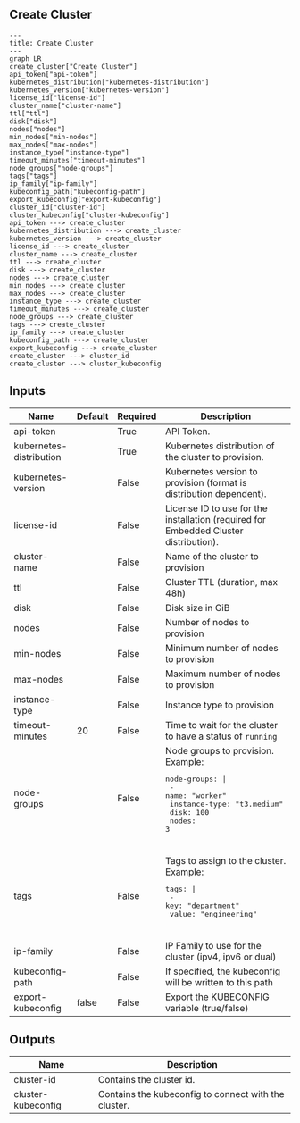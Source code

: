 ## Create Cluster

```mermaid
---
title: Create Cluster
---
graph LR
create_cluster["Create Cluster"]
api_token["api-token"]
kubernetes_distribution["kubernetes-distribution"]
kubernetes_version["kubernetes-version"]
license_id["license-id"]
cluster_name["cluster-name"]
ttl["ttl"]
disk["disk"]
nodes["nodes"]
min_nodes["min-nodes"]
max_nodes["max-nodes"]
instance_type["instance-type"]
timeout_minutes["timeout-minutes"]
node_groups["node-groups"]
tags["tags"]
ip_family["ip-family"]
kubeconfig_path["kubeconfig-path"]
export_kubeconfig["export-kubeconfig"]
cluster_id["cluster-id"]
cluster_kubeconfig["cluster-kubeconfig"]
api_token ---> create_cluster
kubernetes_distribution ---> create_cluster
kubernetes_version ---> create_cluster
license_id ---> create_cluster
cluster_name ---> create_cluster
ttl ---> create_cluster
disk ---> create_cluster
nodes ---> create_cluster
min_nodes ---> create_cluster
max_nodes ---> create_cluster
instance_type ---> create_cluster
timeout_minutes ---> create_cluster
node_groups ---> create_cluster
tags ---> create_cluster
ip_family ---> create_cluster
kubeconfig_path ---> create_cluster
export_kubeconfig ---> create_cluster
create_cluster ---> cluster_id
create_cluster ---> cluster_kubeconfig
```
## Inputs
| Name | Default | Required | Description |
| --- | --- | --- | --- |
| api-token |  | True | API Token. |
| kubernetes-distribution |  | True | Kubernetes distribution of the cluster to provision. |
| kubernetes-version |  | False | Kubernetes version to provision (format is distribution dependent). |
| license-id |  | False | License ID to use for the installation (required for Embedded Cluster distribution). |
| cluster-name |  | False | Name of the cluster to provision |
| ttl |  | False | Cluster TTL (duration, max 48h) |
| disk |  | False | Disk size in GiB |
| nodes |  | False | Number of nodes to provision |
| min-nodes |  | False | Minimum number of nodes to provision |
| max-nodes |  | False | Maximum number of nodes to provision |
| instance-type |  | False | Instance type to provision |
| timeout-minutes | 20 | False | Time to wait for the cluster to have a status of `running` |
| node-groups |  | False | Node groups to provision.<br>Example:<br><pre>node-groups: \|<br>  - name: "worker"<br>    instance-type: "t3.medium"<br>    disk: 100<br>    nodes: 3</pre><br> |
| tags |  | False | Tags to assign to the cluster.<br>Example:<br><pre>tags: \|<br>  - key: "department"<br>    value: "engineering"</pre><br> |
| ip-family |  | False | IP Family to use for the cluster (ipv4, ipv6 or dual) |
| kubeconfig-path |  | False | If specified, the kubeconfig will be written to this path |
| export-kubeconfig | false | False | Export the KUBECONFIG variable (true/false) |

## Outputs
| Name | Description |
| --- | --- |
| cluster-id | Contains the cluster id. |
| cluster-kubeconfig | Contains the kubeconfig to connect with the cluster. |

